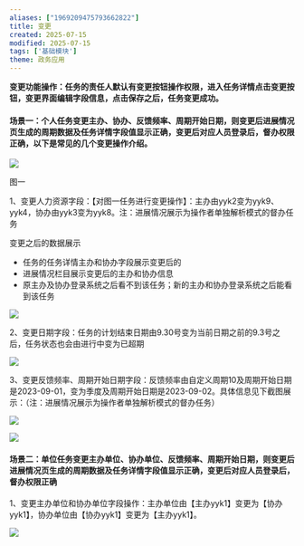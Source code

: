 ```yaml
---
aliases: ["1969209475793662822"]
title: 变更
created: 2025-07-15
modified: 2025-07-15
tags: ['基础模块']
theme: 政务应用
---
```


**变更功能操作：任务的责任人默认有变更按钮操作权限，进入任务详情点击变更按钮，变更界面编辑字段信息，点击保存之后，任务变更成功。**

#### **场景一**：个人任务变更主办、协办、反馈频率、周期开始日期，则变更后进展情况页生成的周期数据及任务详情字段值显示正确，变更后对应人员登录后，督办权限正确，以下是常见的几个变更操作介绍。

![](https://myhelpdoc.oss-cn-heyuan.aliyuncs.com/mdimages/ade47a3517135f48559a798b1b29a1d1.jpg)

图一

1、变更人力资源字段：【对图一任务进行变更操作】：主办由yyk2变为yyk9、yyk4，协办由yyk3变为yyk8。注：进展情况展示为操作者单独解析模式的督办任务

变更之后的数据展示

- 任务的任务详情主办和协办字段展示变更后的
- 进展情况栏目展示变更后的主办和协办信息
- 原主办及协办登录系统之后看不到该任务；新的主办和协办登录系统之后能看到该任务

![](https://myhelpdoc.oss-cn-heyuan.aliyuncs.com/mdimages/c7f0e9f52c6338684530309b582b1da9.jpg)

2、变更日期字段：任务的计划结束日期由9.30号变为当前日期之前的9.3号之后，任务状态也会由进行中变为已超期

![](https://myhelpdoc.oss-cn-heyuan.aliyuncs.com/mdimages/5b2ca15092455ca561846494be2fe7d9.jpg)

3、变更反馈频率、周期开始日期字段：反馈频率由自定义周期10及周期开始日期是2023-09-01，变为季度及周期开始日期是2023-09-02。具体信息见下截图展示：（注：进展情况展示为操作者单独解析模式的督办任务）

![](https://myhelpdoc.oss-cn-heyuan.aliyuncs.com/mdimages/ec1cc40e852af446be469a60b8154258.jpg)

![](https://myhelpdoc.oss-cn-heyuan.aliyuncs.com/mdimages/8e37a1cf1ddc87403284667dc83e2a2e.jpg)

#### **场景二**：单位任务变更主办单位、协办单位、反馈频率、周期开始日期，则变更后进展情况页生成的周期数据及任务详情字段值显示正确，变更后对应人员登录后，督办权限正确

1、变更主办单位和协办单位字段操作：主办单位由【主办yyk1】变更为【协办yyk1】，协办单位由【协办yyk1】变更为【主办yyk1】。

![](https://myhelpdoc.oss-cn-heyuan.aliyuncs.com/mdimages/2426fb52083a5b37d25e4744bc3bf4a2.jpg)

